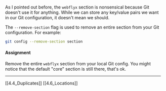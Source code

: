 As I pointed out before, the ```webflyx``` section is nonsensical because Git doesn't use it for anything. 
While we can store any key/value pairs we want in our Git configuration, it doesn't mean we should.

The ```--remove-section``` flag is used to remove an entire section from your Git configuration. For example: 

``` bash
git config --remove-section section
```

#### Assignment 
Remove the entire ```webflyx``` section from your local Git config. 
You  might notice that the default "core" section is still there, that's ok.

---
[[4.4_Duplicates]]
[[4.6_Locations]]
